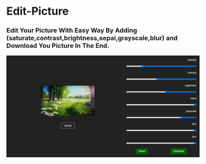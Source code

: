 # Edit-Picture

<h3>Edit Your Picture With Easy Way By Adding (saturate,contrast,brightness,sepai,grayscale,blur) and Download You Picture In The End.</h3>

<img src='./img/Edit_Pictures.png'>
